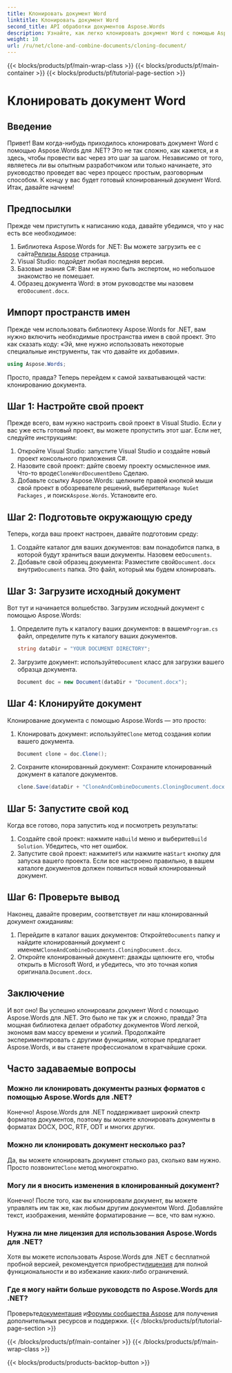 ```yaml
---
title: Клонировать документ Word
linktitle: Клонировать документ Word
second_title: API обработки документов Aspose.Words
description: Узнайте, как легко клонировать документ Word с помощью Aspose.Words для .NET с помощью нашего пошагового руководства. Идеально подходит как для новичков, так и для опытных разработчиков.
weight: 10
url: /ru/net/clone-and-combine-documents/cloning-document/
---
```


{{< blocks/products/pf/main-wrap-class >}}
{{< blocks/products/pf/main-container >}}
{{< blocks/products/pf/tutorial-page-section >}}

# Клонировать документ Word

## Введение

Привет! Вам когда-нибудь приходилось клонировать документ Word с помощью Aspose.Words для .NET? Это не так сложно, как кажется, и я здесь, чтобы провести вас через это шаг за шагом. Независимо от того, являетесь ли вы опытным разработчиком или только начинаете, это руководство проведет вас через процесс простым, разговорным способом. К концу у вас будет готовый клонированный документ Word. Итак, давайте начнем!

## Предпосылки

Прежде чем приступить к написанию кода, давайте убедимся, что у нас есть все необходимое:

1.  Библиотека Aspose.Words for .NET: Вы можете загрузить ее с сайта[Релизы Aspose](https://releases.aspose.com/words/net/) страница.
2. Visual Studio: подойдет любая последняя версия.
3. Базовые знания C#: Вам не нужно быть экспертом, но небольшое знакомство не помешает.
4.  Образец документа Word: в этом руководстве мы назовем его`Document.docx`.

## Импорт пространств имен

Прежде чем использовать библиотеку Aspose.Words for .NET, вам нужно включить необходимые пространства имен в свой проект. Это как сказать коду: «Эй, мне нужно использовать некоторые специальные инструменты, так что давайте их добавим».

```csharp
using Aspose.Words;
```

Просто, правда? Теперь перейдем к самой захватывающей части: клонированию документа.

## Шаг 1: Настройте свой проект

Прежде всего, вам нужно настроить свой проект в Visual Studio. Если у вас уже есть готовый проект, вы можете пропустить этот шаг. Если нет, следуйте инструкциям:

1. Откройте Visual Studio: запустите Visual Studio и создайте новый проект консольного приложения C#.
2.  Назовите свой проект: дайте своему проекту осмысленное имя. Что-то вроде`CloneWordDocumentDemo` Сделаю.
3.  Добавьте ссылку Aspose.Words: щелкните правой кнопкой мыши свой проект в обозревателе решений, выберите`Manage NuGet Packages` , и поиск`Aspose.Words`. Установите его.

## Шаг 2: Подготовьте окружающую среду

Теперь, когда ваш проект настроен, давайте подготовим среду:

1.  Создайте каталог для ваших документов: вам понадобится папка, в которой будут храниться ваши документы. Назовем ее`Documents`.
2.  Добавьте свой образец документа: Разместите свой`Document.docx` внутри`Documents` папка. Это файл, который мы будем клонировать.

## Шаг 3: Загрузите исходный документ

Вот тут и начинается волшебство. Загрузим исходный документ с помощью Aspose.Words:

1.  Определите путь к каталогу ваших документов: в вашем`Program.cs` файл, определите путь к каталогу ваших документов.
   
    ```csharp
    string dataDir = "YOUR DOCUMENT DIRECTORY";
    ```

2.  Загрузите документ: используйте`Document` класс для загрузки вашего образца документа.

    ```csharp
    Document doc = new Document(dataDir + "Document.docx");
    ```

## Шаг 4: Клонируйте документ

Клонирование документа с помощью Aspose.Words — это просто:

1.  Клонировать документ: используйте`Clone` метод создания копии вашего документа.

    ```csharp
    Document clone = doc.Clone();
    ```

2. Сохраните клонированный документ: Сохраните клонированный документ в каталоге документов.

    ```csharp
    clone.Save(dataDir + "CloneAndCombineDocuments.CloningDocument.docx");
    ```

## Шаг 5: Запустите свой код

Когда все готово, пора запустить код и посмотреть результаты:

1. Создайте свой проект: нажмите на`Build` меню и выберите`Build Solution`. Убедитесь, что нет ошибок.
2.  Запустите свой проект: нажмите`F5` или нажмите на`Start` кнопку для запуска вашего проекта. Если все настроено правильно, в вашем каталоге документов должен появиться новый клонированный документ.

## Шаг 6: Проверьте вывод

Наконец, давайте проверим, соответствует ли наш клонированный документ ожиданиям:

1.  Перейдите в каталог ваших документов: Откройте`Documents` папку и найдите клонированный документ с именем`CloneAndCombineDocuments.CloningDocument.docx`.
2.  Откройте клонированный документ: дважды щелкните его, чтобы открыть в Microsoft Word, и убедитесь, что это точная копия оригинала.`Document.docx`.

## Заключение

И вот оно! Вы успешно клонировали документ Word с помощью Aspose.Words для .NET. Это было не так уж и сложно, правда? Эта мощная библиотека делает обработку документов Word легкой, экономя вам массу времени и усилий. Продолжайте экспериментировать с другими функциями, которые предлагает Aspose.Words, и вы станете профессионалом в кратчайшие сроки.

## Часто задаваемые вопросы

### Можно ли клонировать документы разных форматов с помощью Aspose.Words для .NET?

Конечно! Aspose.Words для .NET поддерживает широкий спектр форматов документов, поэтому вы можете клонировать документы в форматах DOCX, DOC, RTF, ODT и многих других.

### Можно ли клонировать документ несколько раз?

 Да, вы можете клонировать документ столько раз, сколько вам нужно. Просто позвоните`Clone` метод многократно.

### Могу ли я вносить изменения в клонированный документ?

Конечно! После того, как вы клонировали документ, вы можете управлять им так же, как любым другим документом Word. Добавляйте текст, изображения, меняйте форматирование — все, что вам нужно.

### Нужна ли мне лицензия для использования Aspose.Words для .NET?

 Хотя вы можете использовать Aspose.Words для .NET с бесплатной пробной версией, рекомендуется приобрести[лицензия](https://purchase.aspose.com/buy) для полной функциональности и во избежание каких-либо ограничений.

### Где я могу найти больше руководств по Aspose.Words для .NET?

 Проверьте[документация](https://reference.aspose.com/words/net/) и[Форумы сообщества Aspose](https://forum.aspose.com/c/words/8) для получения дополнительных ресурсов и поддержки.
{{< /blocks/products/pf/tutorial-page-section >}}

{{< /blocks/products/pf/main-container >}}
{{< /blocks/products/pf/main-wrap-class >}}

{{< blocks/products/products-backtop-button >}}
